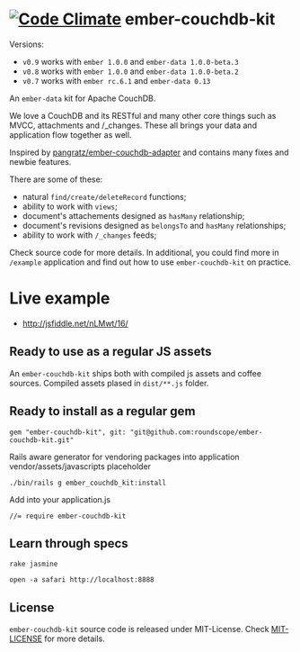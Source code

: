 [![Code
Climate](https://codeclimate.com/github/roundscope/ember-couchdb-kit.png)](https://codeclimate.com/github/roundscope/ember-couchdb-kit)
ember-couchdb-kit
=================

Versions:

* `v0.9` works with `ember 1.0.0` and `ember-data 1.0.0-beta.3`
* `v0.8` works with `ember 1.0.0` and `ember-data 1.0.0-beta.2`
* `v0.7` works with `ember rc.6.1` and `ember-data 0.13`


An `ember-data` kit for Apache CouchDB.

We love a CouchDB and its RESTful and many other core things such as MVCC, attachments and /_changes. These all brings your data and application flow together as well.

Inspired by [pangratz/ember-couchdb-adapter](https://github.com/pangratz/ember-couchdb-adapter) and contains many fixes and newbie features.

There are some of these:

* natural `find/create/deleteRecord` functions;
* ability to work with `views`;
* document's attachements designed as `hasMany` relationship;
* document's revisions designed as `belongsTo` and `hasMany` relationships;
* ability to work with `/_changes` feeds;


Check source code for more details. In additional, you could find more in `/example` application and find out how to use `ember-couchdb-kit` on practice.


Live example
============

* http://jsfiddle.net/nLMwt/16/


Ready to use as a regular JS assets
-----------------------------------

An `ember-couchdb-kit` ships both with compiled js assets and coffee sources. 
Compiled assets plased in `dist/**.js` folder.


Ready to install as a regular gem
---------------------------------

```
gem "ember-couchdb-kit", git: "git@github.com:roundscope/ember-couchdb-kit.git"
```

Rails aware generator for vendoring packages into application vendor/assets/javascripts placeholder

```
./bin/rails g ember_couchdb_kit:install
```

Add into your application.js
```
//= require ember-couchdb-kit
```


Learn through specs
-------------------

```
rake jasmine
```

```
open -a safari http://localhost:8888
```


License
-------

`ember-couchdb-kit` source code is released under MIT-License.
Check [MIT-LICENSE](https://github.com/roundscope/ember-couchdb-kit/blob/master/MIT-LICENSE) for more details.
